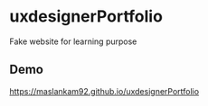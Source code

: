 # uxdesignerPortfolio
Fake website for learning purpose

## Demo
https://maslankam92.github.io/uxdesignerPortfolio
